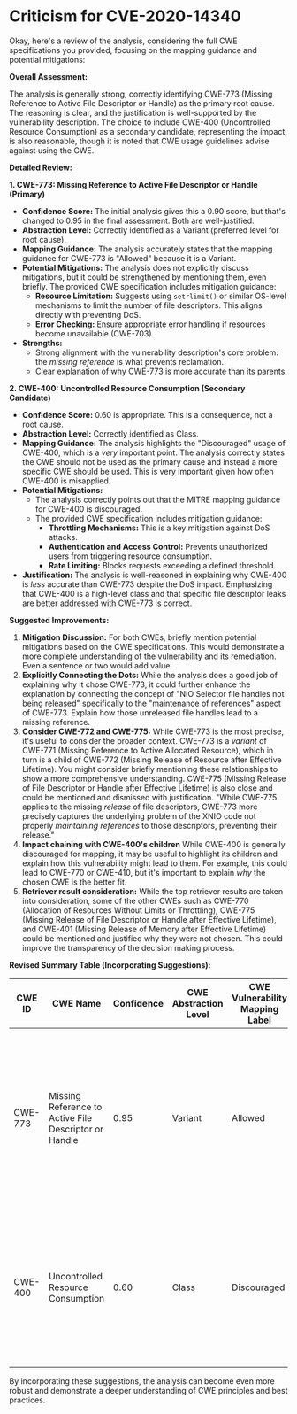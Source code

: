 # Criticism for CVE-2020-14340

Okay, here's a review of the analysis, considering the full CWE specifications you provided, focusing on the mapping guidance and potential mitigations:

**Overall Assessment:**

The analysis is generally strong, correctly identifying CWE-773 (Missing Reference to Active File Descriptor or Handle) as the primary root cause. The reasoning is clear, and the justification is well-supported by the vulnerability description. The choice to include CWE-400 (Uncontrolled Resource Consumption) as a secondary candidate, representing the impact, is also reasonable, though it is noted that CWE usage guidelines advise against using the CWE.

**Detailed Review:**

**1. CWE-773: Missing Reference to Active File Descriptor or Handle (Primary)**

*   **Confidence Score:** The initial analysis gives this a 0.90 score, but that's changed to 0.95 in the final assessment. Both are well-justified.
*   **Abstraction Level:** Correctly identified as a Variant (preferred level for root cause).
*   **Mapping Guidance:** The analysis accurately states that the mapping guidance for CWE-773 is "Allowed" because it is a Variant.
*   **Potential Mitigations:** The analysis does not explicitly discuss mitigations, but it could be strengthened by mentioning them, even briefly.  The provided CWE specification includes mitigation guidance:
    *   **Resource Limitation:** Suggests using `setrlimit()` or similar OS-level mechanisms to limit the number of file descriptors. This aligns directly with preventing DoS.
    *   **Error Checking:** Ensure appropriate error handling if resources become unavailable (CWE-703).
*   **Strengths:**
    *   Strong alignment with the vulnerability description's core problem: the *missing reference* is what prevents reclamation.
    *   Clear explanation of why CWE-773 is more accurate than its parents.

**2. CWE-400: Uncontrolled Resource Consumption (Secondary Candidate)**

*   **Confidence Score:** 0.60 is appropriate. This is a consequence, not a root cause.
*   **Abstraction Level:** Correctly identified as Class.
*   **Mapping Guidance:** The analysis highlights the "Discouraged" usage of CWE-400, which is a *very* important point. The analysis correctly states the CWE should not be used as the primary cause and instead a more specific CWE should be used. This is very important given how often CWE-400 is misapplied.
*   **Potential Mitigations:**
    *   The analysis correctly points out that the MITRE mapping guidance for CWE-400 is discouraged.
    *   The provided CWE specification includes mitigation guidance:
        *   **Throttling Mechanisms:** This is a key mitigation against DoS attacks.
        *   **Authentication and Access Control:** Prevents unauthorized users from triggering resource consumption.
        *   **Rate Limiting:** Blocks requests exceeding a defined threshold.
*   **Justification:**  The analysis is well-reasoned in explaining why CWE-400 is *less* accurate than CWE-773 despite the DoS impact. Emphasizing that CWE-400 is a high-level class and that specific file descriptor leaks are better addressed with CWE-773 is correct.

**Suggested Improvements:**

1.  **Mitigation Discussion:** For both CWEs, briefly mention potential mitigations based on the CWE specifications. This would demonstrate a more complete understanding of the vulnerability and its remediation.  Even a sentence or two would add value.
2.  **Explicitly Connecting the Dots:** While the analysis does a good job of explaining why it chose CWE-773, it could further enhance the explanation by connecting the concept of "NIO Selector file handles not being released" specifically to the "maintenance of references" aspect of CWE-773. Explain how those unreleased file handles lead to a missing reference.
3.  **Consider CWE-772 and CWE-775:** While CWE-773 is the most precise, it's useful to consider the broader context.  CWE-773 is a *variant* of CWE-771 (Missing Reference to Active Allocated Resource), which in turn is a child of CWE-772 (Missing Release of Resource after Effective Lifetime). You might consider briefly mentioning these relationships to show a more comprehensive understanding.  CWE-775 (Missing Release of File Descriptor or Handle after Effective Lifetime) is also close and could be mentioned and dismissed with justification. "While CWE-775 applies to the missing *release* of file descriptors, CWE-773 more precisely captures the underlying problem of the XNIO code not properly *maintaining references* to those descriptors, preventing their release."
4.  **Impact chaining with CWE-400's children** While CWE-400 is generally discouraged for mapping, it may be useful to highlight its children and explain how this vulnerability might lead to them. For example, this could lead to CWE-770 or CWE-410, but it's important to explain *why* the chosen CWE is the better fit.
5.  **Retriever result consideration:** While the top retriever results are taken into consideration, some of the other CWEs such as CWE-770 (Allocation of Resources Without Limits or Throttling), CWE-775 (Missing Release of File Descriptor or Handle after Effective Lifetime), and CWE-401 (Missing Release of Memory after Effective Lifetime) could be mentioned and justified why they were not chosen. This could improve the transparency of the decision making process.

**Revised Summary Table (Incorporating Suggestions):**

| CWE ID | CWE Name | Confidence | CWE Abstraction Level | CWE Vulnerability Mapping Label | CWE-Vulnerability Mapping Notes |
|---|---|---|---|---|---|
| CWE-773 | Missing Reference to Active File Descriptor or Handle | 0.95 | Variant | Allowed | Primary CWE. The NIO Selector file handles are allocated but references are not properly maintained, preventing garbage collection and causing descriptor leaks. |
| CWE-400 | Uncontrolled Resource Consumption | 0.60 | Class | Discouraged | Secondary Candidate. While the *impact* is DoS due to resource exhaustion, CWE-400 is a discouraged CWE with more precise child CWEs available. |

By incorporating these suggestions, the analysis can become even more robust and demonstrate a deeper understanding of CWE principles and best practices.